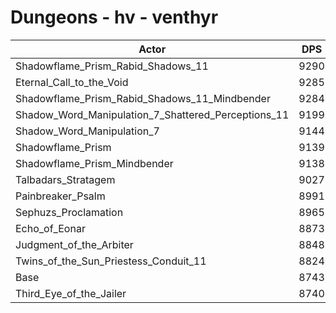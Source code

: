 # Dungeons - hv - venthyr
| Actor | DPS | Increase |
|---|:---:|:---:|
|Shadowflame_Prism_Rabid_Shadows_11|9290|6.26%|
|Eternal_Call_to_the_Void|9285|6.20%|
|Shadowflame_Prism_Rabid_Shadows_11_Mindbender|9284|6.19%|
|Shadow_Word_Manipulation_7_Shattered_Perceptions_11|9199|5.22%|
|Shadow_Word_Manipulation_7|9144|4.59%|
|Shadowflame_Prism|9139|4.53%|
|Shadowflame_Prism_Mindbender|9138|4.52%|
|Talbadars_Stratagem|9027|3.25%|
|Painbreaker_Psalm|8991|2.84%|
|Sephuzs_Proclamation|8965|2.54%|
|Echo_of_Eonar|8873|1.49%|
|Judgment_of_the_Arbiter|8848|1.20%|
|Twins_of_the_Sun_Priestess_Conduit_11|8824|0.93%|
|Base|8743|0.00%|
|Third_Eye_of_the_Jailer|8740|-0.03%|

